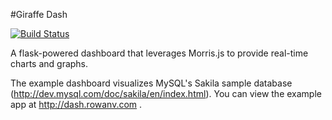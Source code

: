 #Giraffe Dash

[![Build Status](https://travis-ci.org/rowanv/giraffe_dash.svg?branch=master)](https://travis-ci.org/rowanv/giraffe_dash)

A flask-powered dashboard that leverages Morris.js to provide real-time charts and graphs.


The example dashboard visualizes MySQL's Sakila sample database (http://dev.mysql.com/doc/sakila/en/index.html). You can view the example app at http://dash.rowanv.com .

